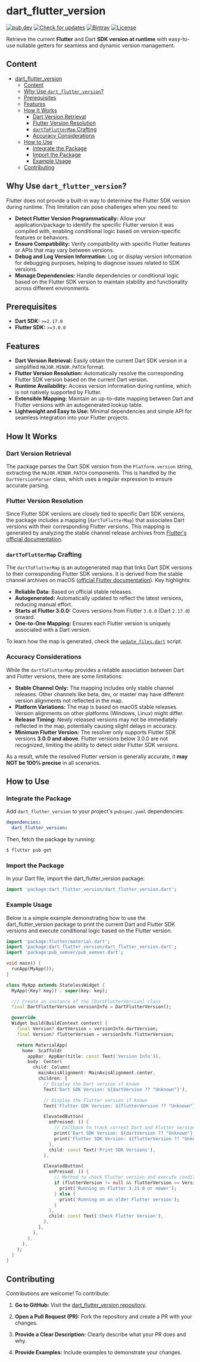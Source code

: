 # dart_flutter_version

[![pub.dev](https://img.shields.io/pub/v/dart_flutter_version.svg)](https://pub.dev/packages/dart_flutter_version)
[![Check for updates](https://github.com/pro100svitlo/dart_flutter_version/actions/workflows/check-for-updates.yaml/badge.svg?branch=main)](https://github.com/pro100svitlo/dart_flutter_version/actions/workflows/check-for-updates.yaml)
[![Bintray](https://img.shields.io/static/v1?label=Latest%20Supported%20Flutter%20Version&message=3.32.2&color=green)](https://docs.flutter.dev/release/archive#stable-channel-macos)
[![License](https://img.shields.io/badge/license-MIT-blue.svg)](https://github.com/pro100svitlo/dart_flutter_version/blob/main/LICENSE)

Retrieve the current __**Flutter**__ and Dart __**SDK version at runtime**__ with easy-to-use nullable getters for seamless and dynamic version management.

## Content

- [dart\_flutter\_version](#dart_flutter_version)
  - [Content](#content)
  - [Why Use `dart_flutter_version`?](#why-use-dart_flutter_version)
  - [Prerequisites](#prerequisites)
  - [Features](#features)
  - [How It Works](#how-it-works)
    - [Dart Version Retrieval](#dart-version-retrieval)
    - [Flutter Version Resolution](#flutter-version-resolution)
    - [`dartToFlutterMap` Crafting](#darttofluttermap-crafting)
    - [Accuracy Considerations](#accuracy-considerations)
  - [How to Use](#how-to-use)
    - [Integrate the Package](#integrate-the-package)
    - [Import the Package](#import-the-package)
    - [Example Usage](#example-usage)
  - [Contributing](#contributing)


## Why Use `dart_flutter_version`?

Flutter does not provide a built-in way to determine the Flutter SDK version during runtime. This limitation can pose challenges when you need to:

- **Detect Flutter Version Programmatically:** Allow your application/package to identify the specific Flutter version it was compiled with, enabling conditional logic based on version-specific features or behaviors.
- **Ensure Compatibility:** Verify compatibility with specific Flutter features or APIs that may vary between versions.
- **Debug and Log Version Information:** Log or display version information for debugging purposes, helping to diagnose issues related to SDK versions.
- **Manage Dependencies:** Handle dependencies or conditional logic based on the Flutter SDK version to maintain stability and functionality across different environments.


## Prerequisites

- **Dart SDK:** `>=2.17.0`
- **Flutter SDK:** `>=3.0.0`

## Features

- **Dart Version Retrieval:** Easily obtain the current Dart SDK version in a simplified `MAJOR.MINOR.PATCH` format.
- **Flutter Version Resolution:** Automatically resolve the corresponding Flutter SDK version based on the current Dart version.
- **Runtime Availability:** Access version information during runtime, which is not natively supported by Flutter.
- **Extensible Mapping:** Maintain an up-to-date mapping between Dart and Flutter versions with an autogenerated lookup table.
- **Lightweight and Easy to Use:** Minimal dependencies and simple API for seamless integration into your Flutter projects.

## How It Works

### Dart Version Retrieval

The package parses the Dart SDK version from the `Platform.version` string, extracting the `MAJOR.MINOR.PATCH` components. This is handled by the `DartVersionParser` class, which uses a regular expression to ensure accurate parsing.

### Flutter Version Resolution

Since Flutter SDK versions are closely tied to specific Dart SDK versions, the package includes a mapping (`dartToFlutterMap`) that associates Dart versions with their corresponding Flutter versions. This mapping is generated by analyzing the stable channel release archives from [Flutter's official documentation](https://docs.flutter.dev/release/archive#stable-channel-macos).

### `dartToFlutterMap` Crafting

The `dartToFlutterMap` is an autogenerated map that links Dart SDK versions to their corresponding Flutter SDK versions. It is derived from the stable channel archives on macOS ([official Flutter documentation](https://docs.flutter.dev/release/archive#stable-channel-macos)). Key highlights:

- **Reliable Data:** Based on official stable releases.
- **Autogenerated:** Automatically updated to reflect the latest versions, reducing manual effort.
- **Starts at Flutter 3.0.0:** Covers versions from Flutter `3.0.0` (Dart `2.17.0`) onward.
- **One-to-One Mapping:** Ensures each Flutter version is uniquely associated with a Dart version.

To learn how the map is generated, check the [`update_files.dart`](bin/update_files.dart) script.

### Accuracy Considerations

While the `dartToFlutterMap` provides a reliable association between Dart and Flutter versions, there are some limitations:

- **Stable Channel Only:** The mapping includes only stable channel releases. Other channels like beta, dev, or master may have different version alignments not reflected in the map.
- **Platform Variations:** The map is based on macOS stable releases. Version alignments on other platforms (Windows, Linux) might differ.
- **Release Timing:** Newly released versions may not be immediately reflected in the map, potentially causing slight delays in accuracy.
- **Minimum Flutter Version:** The resolver only supports Flutter SDK versions **3.0.0 and above**. Flutter versions below 3.0.0 are not recognized, limiting the ability to detect older Flutter SDK versions.

As a result, while the resolved Flutter version is generally accurate, it **may NOT be 100% precise** in all scenarios.



## How to Use

### Integrate the Package

Add `dart_flutter_version` to your project's `pubspec.yaml` dependencies:

```yaml
dependencies:
  dart_flutter_version: 
```

Then, fetch the package by running:

```bash
$ flutter pub get
```

### Import the Package

In your Dart file, import the dart_flutter_version package:

```dart
import 'package:dart_flutter_version/dart_flutter_version.dart';
```

### Example Usage

Below is a simple example demonstrating how to use the dart_flutter_version package to print the current Dart and Flutter SDK versions and execute conditional logic based on the Flutter version.

```dart
import 'package:flutter/material.dart';
import 'package:dart_flutter_version/dart_flutter_version.dart';
import 'package:pub_semver/pub_semver.dart';

void main() {
  runApp(MyApp());
}

class MyApp extends StatelessWidget {
  MyApp({Key? key}) : super(key: key);

  /// Create an instance of the [DartFlutterVersion] class
  final DartFlutterVersion versionInfo = DartFlutterVersion();

  @override
  Widget build(BuildContext context) {
    final Version? dartVersion = versionInfo.dartVersion;
    final Version? flutterVersion = versionInfo.flutterVersion;

    return MaterialApp(
      home: Scaffold(
        appBar: AppBar(title: const Text('Version Info')),
        body: Center(
          child: Column(
            mainAxisAlignment: MainAxisAlignment.center,
            children: [
              // Display the Dart version if known
              Text('Dart SDK Version: ${dartVersion ?? "Unknown"}'),

              // Display the Flutter version if known
              Text('Flutter SDK Version: ${flutterVersion ?? "Unknown"}'),

              ElevatedButton(
                onPressed: () {
                  // Callback to track current Dart and Flutter versions
                  print('Dart SDK Version: ${dartVersion ?? "Unknown"}');
                  print('Flutter SDK Version: ${flutterVersion ?? "Unknown"}');
                },
                child: const Text('Print SDK Versions'),
              ),

              ElevatedButton(
                onPressed: () {
                  // Method to check Flutter version and execute conditional logic
                  if (flutterVersion != null && flutterVersion >= Version(3, 21, 0)) {
                    print('Running on Flutter 3.21.0 or newer');
                  } else {
                    print('Running on an older Flutter version');
                  }
                },
                child: const Text('Check Flutter Version'),
              ),
            ],
          ),
        ),
      ),
    );
  }
}
```

## Contributing

Contributions are welcome! To contribute:

1. **Go to GitHub:** Visit the [dart_flutter_version repository](https://github.com/pro100svitlo/dart_flutter_version).

2. **Open a Pull Request (PR):** Fork the repository and create a PR with your changes.

3. **Provide a Clear Description:** Clearly describe what your PR does and why.

4. **Provide Examples:** Include examples to demonstrate your changes.